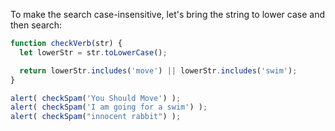To make the search case-insensitive, let's bring the string to lower case and then search:

```js run demo
function checkVerb(str) {
  let lowerStr = str.toLowerCase();

  return lowerStr.includes('move') || lowerStr.includes('swim');
}

alert( checkSpam('You Should Move') );
alert( checkSpam('I am going for a swim') );
alert( checkSpam("innocent rabbit") );
```

